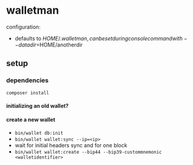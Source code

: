 walletman
===========

configuration:
 - defaults to $HOME/.walletman, can be set during console command with --datadir=$HOME/anotherdir

## setup

### dependencies

    composer install

#### initializing an old wallet?

#### create a new wallet

 * `bin/wallet db:init`
 * `bin/wallet wallet:sync --ip=<ip>`
 * wait for initial headers sync and for one block
 * `bin/wallet wallet:create --bip44 --bip39-custommnemonic <walletidentifier>`
